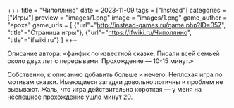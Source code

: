 +++
title = "Чиполлино"
date = 2023-11-09
tags = ["Instead"]
categories = ["Игры"]
preview = "images/1.png"
image = "images/1.png"
game_author = "epoxa"
game_urls = [
    {"url"="http://instead-games.ru/game.php?ID=357", "title"="Страница игры"},
    {"url"="https://ifwiki.ru/Чиполлино", "title"="ifwiki.ru"}
]
+++

Описание автора: «фанфик по известной сказке.
Писали всей семьей около двух лет с перерывами. Прохождение — 10-15 минут.»

Собственно, к описанию добавить больше и нечего. Неплохая игра по мотивам сказки. Имеющиеся загадки довольно логичны и проблем не вызывают. Жаль, что игра действительно короткая — у меня на неспешное прохождение ушло минут 20.